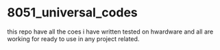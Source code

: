 # 8051_universal_codes
this repo have all the coes i have written tested on hwardware and all are working for ready to use in any project related.
